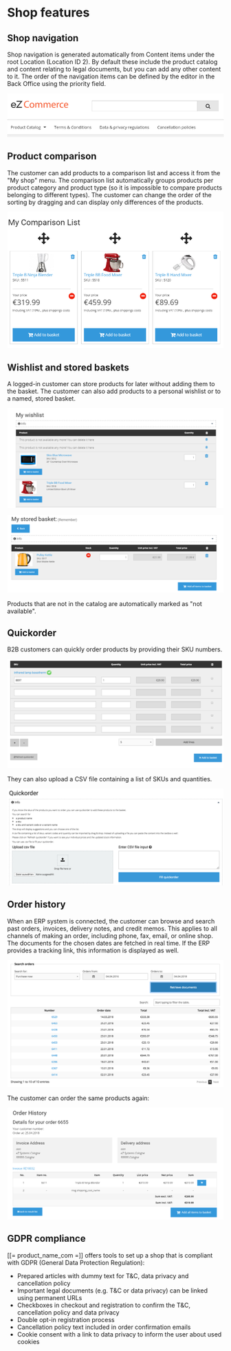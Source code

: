 # Shop features

## Shop navigation

Shop navigation is generated automatically from Content items under the root Location (Location ID 2).
By default these include the product catalog and content relating to legal documents,
but you can add any other content to it.
The order of the navigation items can be defined by the editor in the Back Office using the priority field.

![Default navigation](img/navigation.png)

## Product comparison

The customer can add products to a comparison list and access it from the "My shop" menu.
The comparison list automatically groups products per product category and product type (so it is impossible to compare products belonging to different types).
The customer can change the order of the sorting by dragging and can display only differences of the products.

![Product comparison](img/comparison_list.png)

## Wishlist and stored baskets

A logged-in customer can store products for later without adding them to the basket.
The customer can also add products to a personal wishlist or to a named, stored basket.

![Wishlist](img/wishlist.png)

![Stored baskets](img/stored_basket.png)

Products that are not in the catalog are automatically marked as "not available".

## Quickorder

B2B customers can quickly order products by providing their SKU numbers.

![](img/quickorder.png)

They can also upload a CSV file containing a list of SKUs and quantities.

![](img/quickorder_upload.png)

## Order history

When an ERP system is connected, the customer can browse and search past orders, invoices, delivery notes, and credit memos.
This applies to all channels of making an order, including phone, fax, email, or online shop. 
The documents for the chosen dates are fetched in real time.
If the ERP provides a tracking link, this information is displayed as well.

![](img/order_history_list.png)

The customer can order the same products again:

![](img/order_history.png)

## GDPR compliance

[[= product_name_com =]] offers tools to set up a shop that is compliant with GDPR (General Data Protection Regulation):

- Prepared articles with dummy text for T&C, data privacy and cancellation policy
- Important legal documents (e.g. T&C or data privacy) can be linked using permanent URLs
- Checkboxes in checkout and registration to confirm the T&C, cancellation policy and data privacy
- Double opt-in registration process
- Cancellation policy text included in order confirmation emails
- Cookie consent with a link to data privacy to inform the user about used cookies
